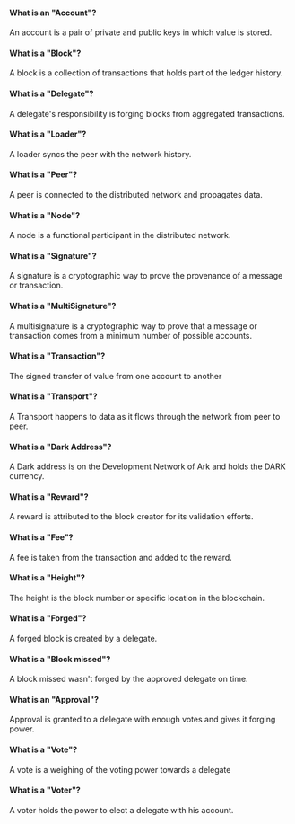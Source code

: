 #### What is an "Account"?
An account is a pair of private and public keys in which value is stored.

#### What is a "Block"?
A block is a collection of transactions that holds part of the ledger history.

#### What is a "Delegate"?
A delegate's responsibility is forging blocks from aggregated transactions.

#### What is a "Loader"?
A loader syncs the peer with the network history.

#### What is a "Peer"?
A peer is connected to the distributed network and propagates data.

#### What is a "Node"?
A node is a functional participant in the distributed network.

#### What is a "Signature"?
A signature is a cryptographic way to prove the provenance of a message or transaction.

#### What is a "MultiSignature"?
A multisignature is a cryptographic way to prove that a message or transaction comes from a minimum number of possible accounts.

#### What is a "Transaction"?
The signed transfer of value from one account to another

#### What is a "Transport"?
A Transport happens to data as it flows through the network from peer to peer.

#### What is a "Dark Address"?
A Dark address is on the Development Network of Ark and holds the DARK currency.

#### What is a "Reward"?
A reward is attributed to the block creator for its validation efforts.

#### What is a "Fee"?
A fee is taken from the transaction and added to the reward.

#### What is a "Height"?
The height is the block number or specific location in the blockchain.

#### What is a "Forged"?
A forged block is created by a delegate.

#### What is a "Block missed"?
A block missed wasn't forged by the approved delegate on time.

#### What is an "Approval"?
Approval is granted to a delegate with enough votes and gives it forging power.

#### What is a "Vote"?
A vote is a weighing of the voting power towards a delegate

#### What is a "Voter"?
A voter holds the power to elect a delegate with his account.
